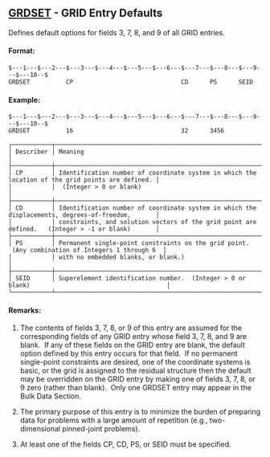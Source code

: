 ## [GRDSET](https://help.hexagonmi.com/bundle/MSC_Nastran_2022.4/page/Nastran_Combined_Book/qrg/bulkfgil/TOC.GRDSET.xhtml) - GRID Entry Defaults

Defines default options for fields 3, 7, 8, and 9 of all GRID entries.

#### Format:

```nastran
$---1---$---2---$---3---$---4---$---5---$---6---$---7---$---8---$---9---$---10--$
GRDSET          CP                              CD      PS      SEID            
```
#### Example:

```nastran
$---1---$---2---$---3---$---4---$---5---$---6---$---7---$---8---$---9---$---10--$
GRDSET          16                              32      3456                    
```
```text
┌───────────┬──────────────────────────────────────────────────────────────────────────────────────────────────┐
│ Describer │ Meaning                                                                                          │
├───────────┼──────────────────────────────────────────────────────────────────────────────────────────────────┤
│ CP        │ Identification number of coordinate system in which the location of the grid points are defined. │
│           │  (Integer > 0 or blank)                                                                          │
├───────────┼──────────────────────────────────────────────────────────────────────────────────────────────────┤
│ CD        │ Identification number of coordinate system in which the displacements, degrees-of-freedom,       │
│           │ constraints, and solution vectors of the grid point are defined.   (Integer > -1 or blank)       │
├───────────┼──────────────────────────────────────────────────────────────────────────────────────────────────┤
│ PS        │ Permanent single-point constraints on the grid point.  (Any combination of Integers 1 through 6  │
│           │ with no embedded blanks, or blank.)                                                              │
├───────────┼──────────────────────────────────────────────────────────────────────────────────────────────────┤
│ SEID      │ Superelement identification number.  (Integer > 0 or blank)                                      │
└───────────┴──────────────────────────────────────────────────────────────────────────────────────────────────┘
```
#### Remarks:

1. The contents of fields 3, 7, 8, or 9 of this entry are assumed for the corresponding fields of any GRID entry whose field 3, 7, 8, and 9 are blank.  If any of these fields on the GRID entry are blank, the default option defined by this entry occurs for that field.  If no permanent single-point constraints are desired, one of the coordinate systems is basic, or the grid is assigned to the residual structure then the default may be overridden on the GRID entry by making one of fields 3, 7, 8, or 9 zero (rather than blank).  Only one GRDSET entry may appear in the Bulk Data Section.

2. The primary purpose of this entry is to minimize the burden of preparing data for problems with a large amount of repetition (e.g., two-dimensional pinned-joint problems).

3. At least one of the fields CP, CD, PS, or SEID must be specified.

